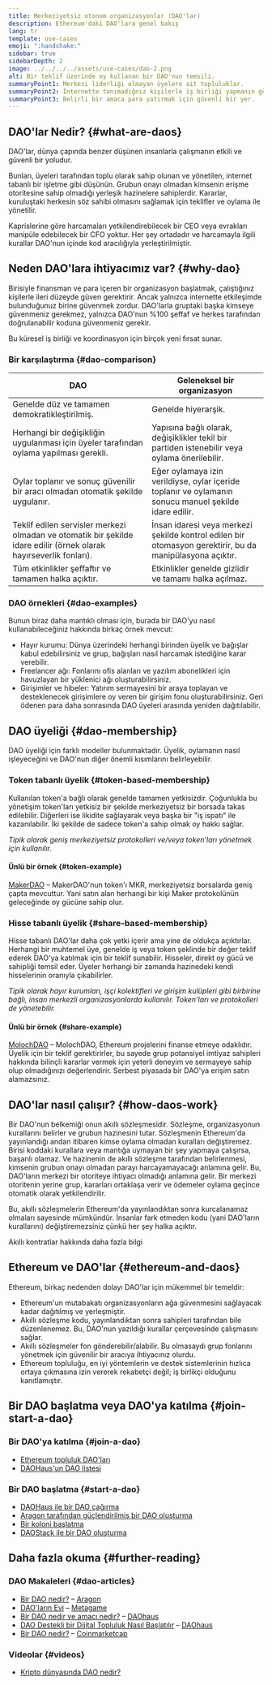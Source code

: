 ```yaml
---
title: Merkeziyetsiz otonom organizasyonlar (DAO'lar)
description: Ethereum'daki DAO'lara genel bakış
lang: tr
template: use-cases
emoji: ":handshake:"
sidebar: true
sidebarDepth: 2
image: ../../../../assets/use-cases/dao-2.png
alt: Bir teklif üzerinde oy kullanan bir DAO'nun temsili.
summaryPoint1: Merkezi liderliği olmayan üyelere ait topluluklar.
summaryPoint2: İnternette tanımadığnız kişilerle iş birliği yapmanın güvenli bir yolu.
summaryPoint3: Belirli bir amaca para yatırmak için güvenli bir yer.
---
```


## DAO'lar Nedir? {#what-are-daos}

DAO'lar, dünya çapında benzer düşünen insanlarla çalışmanın etkili ve güvenli bir yoludur.

Bunları, üyeleri tarafından toplu olarak sahip olunan ve yönetilen, internet tabanlı bir işletme gibi düşünün. Grubun onayı olmadan kimsenin erişme otoritesine sahip olmadığı yerleşik hazinelere sahiplerdir. Kararlar, kuruluştaki herkesin söz sahibi olmasını sağlamak için teklifler ve oylama ile yönetilir.

Kaprislerine göre harcamaları yetkilendirebilecek bir CEO veya evrakları manipüle edebilecek bir CFO yoktur. Her şey ortadadır ve harcamayla ilgili kurallar DAO'nun içinde kod aracılığıyla yerleştirilmiştir.

## Neden DAO'lara ihtiyacımız var? {#why-dao}

Birisiyle finansman ve para içeren bir organizasyon başlatmak, çalıştığınız kişilerle ileri düzeyde güven gerektirir. Ancak yalnızca internette etkileşimde bulunduğunuz birine güvenmek zordur. DAO'larla gruptaki başka kimseye güvenmeniz gerekmez, yalnızca DAO'nun %100 şeffaf ve herkes tarafından doğrulanabilir koduna güvenmeniz gerekir.

Bu küresel iş birliği ve koordinasyon için birçok yeni fırsat sunar.

### Bir karşılaştırma {#dao-comparison}

| DAO                                                                                                                | Geleneksel bir organizasyon                                                                              |
| ------------------------------------------------------------------------------------------------------------------ | -------------------------------------------------------------------------------------------------------- |
| Genelde düz ve tamamen demokratikleştirilmiş.                                                                      | Genelde hiyerarşik.                                                                                      |
| Herhangi bir değişikliğin uygulanması için üyeler tarafından oylama yapılması gerekli.                             | Yapısına bağlı olarak, değişiklikler tekil bir partiden istenebilir veya oylama önerilebilir.            |
| Oylar toplanır ve sonuç güvenilir bir aracı olmadan otomatik şekilde uygulanır.                                    | Eğer oylamaya izin verildiyse, oylar içeride toplanır ve oylamanın sonucu manuel şekilde idare edilir.   |
| Teklif edilen servisler merkezi olmadan ve otomatik bir şekilde idare edilir (örnek olarak hayırseverlik fonları). | İnsan idaresi veya merkezi şekilde kontrol edilen bir otomasyon gerektirir, bu da manipülasyona açıktır. |
| Tüm etkinlikler şeffaftır ve tamamen halka açıktır.                                                                | Etkinlikler genelde gizlidir ve tamamı halka açılmaz.                                                    |

### DAO örnekleri {#dao-examples}

Bunun biraz daha mantıklı olması için, burada bir DAO'yu nasıl kullanabileceğiniz hakkında birkaç örnek mevcut:

- Hayır kurumu: Dünya üzerindeki herhangi birinden üyelik ve bağışlar kabul edebilirsiniz ve grup, bağışları nasıl harcamak istediğine karar verebilir.
- Freelancer ağı: Fonlarını ofis alanları ve yazılım abonelikleri için havuzlayan bir yüklenici ağı oluşturabilirsiniz.
- Girişimler ve hibeler: Yatırım sermayesini bir araya toplayan ve desteklenecek girişimlere oy veren bir girişim fonu oluşturabilirsiniz. Geri ödenen para daha sonrasında DAO üyeleri arasında yeniden dağıtılabilir.

## DAO üyeliği {#dao-membership}

DAO üyeliği için farklı modeller bulunmaktadır. Üyelik, oylamanın nasıl işleyeceğini ve DAO'nun diğer önemli kısımlarını belirleyebilir.

### Token tabanlı üyelik {#token-based-membership}

Kullanılan token'a bağlı olarak genelde tamamen yetkisizdir. Çoğunlukla bu yönetişim token'ları yetkisiz bir şekilde merkeziyetsiz bir borsada takas edilebilir. Diğerleri ise likidite sağlayarak veya başka bir "iş ispatı" ile kazanılabilir. İki şekilde de sadece token'a sahip olmak oy hakkı sağlar.

_Tipik olarak geniş merkeziyetsiz protokolleri ve/veya token'ları yönetmek için kullanılır._

#### Ünlü bir örnek {#token-example}

[MakerDAO](https://makerdao.com) – MakerDAO'nun token'ı MKR, merkeziyetsiz borsalarda geniş çapta mevcuttur. Yani satın alan herhangi bir kişi Maker protokolünün geleceğinde oy gücüne sahip olur.

### Hisse tabanlı üyelik {#share-based-membership}

Hisse tabanlı DAO'lar daha çok yetki içerir ama yine de oldukça açıktırlar. Herhangi bir muhtemel üye, genelde iş veya token şeklinde bir değer teklif ederek DAO'ya katılmak için bir teklif sunabilir. Hisseler, direkt oy gücü ve sahipliği temsil eder. Üyeler herhangi bir zamanda hazinedeki kendi hisselerinin oranıyla çıkabilirler.

_Tipik olarak hayır kurumları, işçi kolektifleri ve girişim kulüpleri gibi birbirine bağlı, insan merkezli organizasyonlarda kullanılır. Token'ları ve protokolleri de yönetebilir._

#### Ünlü bir örnek {#share-example}

[MolochDAO](http://molochdao.com/) – MolochDAO, Ethereum projelerini finanse etmeye odaklıdır. Üyelik için bir teklif gerektirirler, bu sayede grup potansiyel imtiyaz sahipleri hakkında bilinçli kararlar vermek için yeterli deneyim ve sermayeye sahip olup olmadığınızı değerlendirir. Serbest piyasada bir DAO'ya erişim satın alamazsınız.

## DAO'lar nasıl çalışır? {#how-daos-work}

Bir DAO'nun belkemiği onun akıllı sözleşmesidir. Sözleşme, organizasyonun kurallarını belirler ve grubun hazinesini tutar. Sözleşmenin Ethereum'da yayınlandığı andan itibaren kimse oylama olmadan kuralları değiştiremez. Birisi koddaki kurallara veya mantığa uymayan bir şey yapmaya çalışırsa, başarılı olamaz. Ve hazinenin de akıllı sözleşme tarafından belirlenmesi, kimsenin grubun onayı olmadan parayı harcayamayacağı anlamına gelir. Bu, DAO'ların merkezi bir otoriteye ihtiyacı olmadığı anlamına gelir. Bir merkezi otoritenin yerine grup, kararları ortaklaşa verir ve ödemeler oylama geçince otomatik olarak yetkilendirilir.

Bu, akıllı sözleşmelerin Ethereum'da yayınlandıktan sonra kurcalanamaz olmaları sayesinde mümkündür. İnsanlar fark etmeden kodu (yani DAO'ların kurallarını) değiştiremezsiniz çünkü her şey halka açıktır.

<DocLink to="/smart-contracts/">
  Akıllı kontratlar hakkında daha fazla bilgi
</DocLink>

## Ethereum ve DAO'lar {#ethereum-and-daos}

Ethereum, birkaç nedenden dolayı DAO'lar için mükemmel bir temeldir:

- Ethereum'un mutabakatı organizasyonların ağa güvenmesini sağlayacak kadar dağıtılmış ve yerleşmiştir.
- Akıllı sözleşme kodu, yayınlandıktan sonra sahipleri tarafından bile düzenlenemez. Bu, DAO'nun yazıldığı kurallar çerçevesinde çalışmasını sağlar.
- Akıllı sözleşmeler fon gönderebilir/alabilir. Bu olmasaydı grup fonlarını yönetmek için güvenilir bir aracıya ihtiyacınız olurdu.
- Ethereum topluluğu, en iyi yöntemlerin ve destek sistemlerinin hızlıca ortaya çıkmasına izin vererek rekabetçi değil; iş birlikçi olduğunu kanıtlamıştır.

## Bir DAO başlatma veya DAO'ya katılma {#join-start-a-dao}

### Bir DAO'ya katılma {#join-a-dao}

- [Ethereum topluluk DAO'ları](/community/get-involved/#decentralized-autonomous-organizations-daos)
- [DAOHaus'un DAO listesi](https://app.daohaus.club/explore)

### Bir DAO başlatma {#start-a-dao}

- [DAOHaus ile bir DAO çağırma](https://app.daohaus.club/summon)
- [Aragon tarafından güçlendirilmiş bir DAO oluşturma](https://aragon.org/product)
- [Bir koloni başlatma](https://colony.io/)
- [DAOStack ile bir DAO oluşturma](https://daostack.io/)

## Daha fazla okuma {#further-reading}

### DAO Makaleleri {#dao-articles}

- [Bir DAO nedir?](https://aragon.org/dao) – [Aragon](https://aragon.org/)
- [DAO'ların Evi](https://wiki.metagame.wtf/docs/great-houses/house-of-daos) – [Metagame](https://wiki.metagame.wtf/)
- [Bir DAO nedir ve amacı nedir?](https://daohaus.substack.com/p/-what-is-a-dao-and-what-is-it-for) – [DAOhaus](https://daohaus.club/)
- [DAO Destekli bir Dijital Topluluk Nasıl Başlatılır](https://daohaus.substack.com/p/four-and-a-half-steps-to-start-a) – [DAOhaus](https://daohaus.club/)
- [Bir DAO nedir?](https://coinmarketcap.com/alexandria/article/what-is-a-dao) – [Coinmarketcap](https://coinmarketcap.com)

### Videolar {#videos}

- [Kripto dünyasında DAO nedir?](https://youtu.be/KHm0uUPqmVE)

